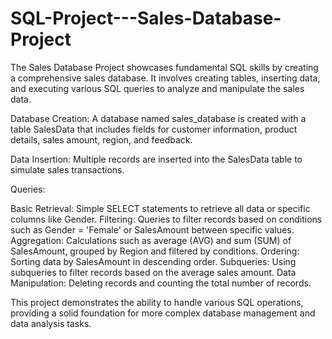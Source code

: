 # SQL-Project---Sales-Database-Project
The Sales Database Project showcases fundamental SQL skills by creating a comprehensive sales database. It involves creating tables, inserting data, and executing various SQL queries to analyze and manipulate the sales data.


Database Creation: A database named sales_database is created with a table SalesData that includes fields for customer information, product details, sales amount, region, and feedback.

Data Insertion: Multiple records are inserted into the SalesData table to simulate sales transactions.

Queries:

Basic Retrieval: Simple SELECT statements to retrieve all data or specific columns like Gender.
Filtering: Queries to filter records based on conditions such as Gender = 'Female' or SalesAmount between specific values.
Aggregation: Calculations such as average (AVG) and sum (SUM) of SalesAmount, grouped by Region and filtered by conditions.
Ordering: Sorting data by SalesAmount in descending order.
Subqueries: Using subqueries to filter records based on the average sales amount.
Data Manipulation: Deleting records and counting the total number of records.

This project demonstrates the ability to handle various SQL operations, providing a solid foundation for more complex database management and data analysis tasks.






